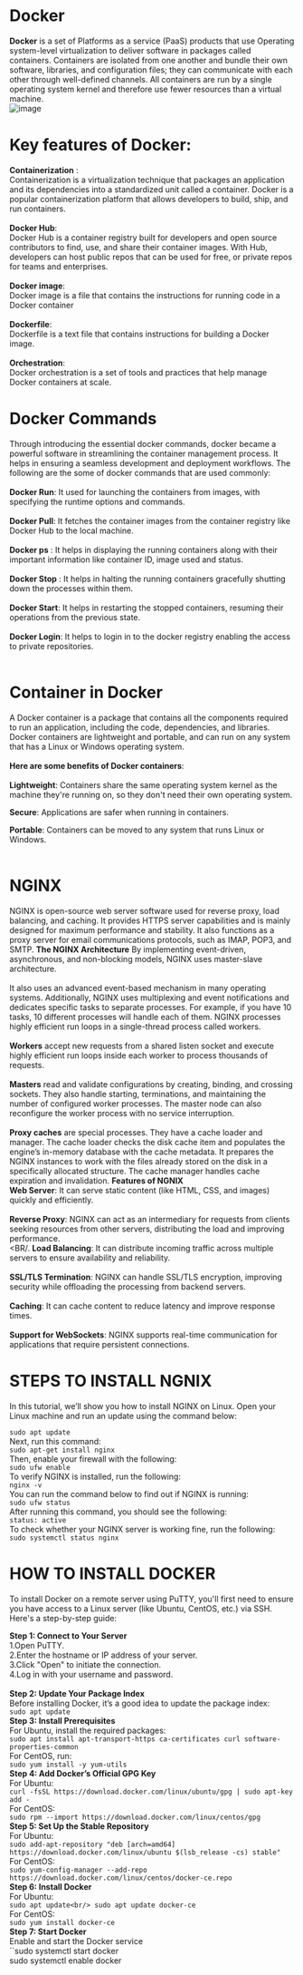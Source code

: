 # Docker
**Docker** is a set of Platforms as a service (PaaS) products that use Operating system-level virtualization to deliver software in packages called containers. Containers are isolated from one another and bundle their own software, libraries, and configuration files; they can communicate with each other through well-defined channels. All containers are run by a single operating system kernel and therefore use fewer resources than a virtual machine.<BR/>
![image](https://github.com/user-attachments/assets/e18eccba-564e-4955-a8eb-9a92e7be4999)

# Key features of Docker:
**Containerization** :<br/>
Containerization is a virtualization technique that packages an application and its dependencies into a standardized unit called a container. Docker is a popular containerization platform that allows developers to build, ship, and run containers. <br/>
<br/>
**Docker Hub**:<br/>
Docker Hub is a container registry built for developers and open source contributors to find, use, and share their container images. With Hub, developers can host public repos that can be used for free, or private repos for teams and enterprises.<br/>
<br/>
**Docker image**:<br/>
Docker image is a file that contains the instructions for running code in a Docker container<br/>
<br/>
**Dockerfile**:<br/>
Dockerfile is a text file that contains instructions for building a Docker image.<br/>
<br/>
**Orchestration**:<BR/>
Docker orchestration is a set of tools and practices that help manage Docker containers at scale.<BR/>
# Docker Commands
Through introducing the essential docker commands, docker became a powerful software in streamlining the container management process. It helps in ensuring a seamless development and deployment workflows. The following are the some of docker commands that are used commonly:
<br/>
<br/>
**Docker Run**: It used for launching the containers from images, with specifying the runtime options and commands.<br/>
<br/>
**Docker Pull**: It fetches the container images from the container registry like Docker Hub to the local machine.<br/>
<br/>
**Docker ps** : It helps in displaying the running containers along with their important information like container ID, image used and status.<br/>
<br/>
**Docker Stop** : It helps in halting the running containers gracefully shutting down the processes within them.<br/>
<br/>
**Docker Start**: It helps in restarting the stopped containers, resuming their operations from the previous state.<br/>
<br/>
**Docker Login**: It helps to login in to the docker registry enabling the access to private repositories.<br/>
<br/>
# Container in Docker
A Docker container is a package that contains all the components required to run an application, including the code, dependencies, and libraries. Docker containers are lightweight and portable, and can run on any system that has a Linux or Windows operating system.<br/>
<br/>
**Here are some benefits of Docker containers**: <br/>
<br/>
**Lightweight**: Containers share the same operating system kernel as the machine they're running on, so they don't need their own operating system. <br/>

**Secure**: Applications are safer when running in containers. <br/>

**Portable**: Containers can be moved to any system that runs Linux or Windows. <br/>
<br/>
# NGINX
NGINX is open-source web server software used for reverse proxy, load balancing, and caching. It provides HTTPS server capabilities and is mainly designed for maximum performance and stability. It also functions as a proxy server for email communications protocols, such as IMAP, POP3, and SMTP. 
**The NGINX Architecture**
By implementing event-driven, asynchronous, and non-blocking models, NGINX uses master-slave architecture.<br/>
<br/>
It also uses an advanced event-based mechanism in many operating systems. Additionally, NGINX uses multiplexing and event notifications and dedicates specific tasks to separate processes. For example, if you have 10 tasks, 10 different processes will handle each of them. NGINX processes highly efficient run loops in a single-thread process called workers.<br/>
<br/>
**Workers** accept new requests from a shared listen socket and execute highly efficient run loops inside each worker to process thousands of requests. <br/>
<br/>
**Masters** read and validate configurations by creating, binding, and crossing sockets. They also handle starting, terminations, and maintaining the number of configured worker processes. The master node can also reconfigure the worker process with no service interruption.<br/>
<br/>
**Proxy caches** are special processes. They have a cache loader and manager. The cache loader checks the disk cache item and populates the engine’s in-memory database with the cache metadata. It prepares the NGINX instances to work with the files already stored on the disk in a specifically allocated structure. The cache manager handles cache expiration and invalidation.
**Features of NGNIX**<BR/>
**Web Server**: It can serve static content (like HTML, CSS, and images) quickly and efficiently.<BR/>
<BR/>
**Reverse Proxy**: NGINX can act as an intermediary for requests from clients seeking resources from other servers, distributing the load and improving performance.<BR/>
<BR/.
**Load Balancing**: It can distribute incoming traffic across multiple servers to ensure availability and reliability.<BR/>
<BR/>
**SSL/TLS Termination**: NGINX can handle SSL/TLS encryption, improving security while offloading the processing from backend servers.<BR/>
<BR/>
**Caching**: It can cache content to reduce latency and improve response times.<BR/>
<BR/>
**Support for WebSockets**: NGINX supports real-time communication for applications that require persistent connections.<BR/>
# STEPS TO INSTALL NGNIX
In this tutorial, we’ll show you how to install NGINX on Linux. Open your Linux machine and run an update using the command below:
<BR/>

`` sudo apt update ``<br/>
Next, run this command:<br/>
``sudo apt-get install nginx``<br/>
Then, enable your firewall with the following:<br/>
``sudo ufw enable``<br/>
To verify NGINX is installed, run the following:<br/>
``nginx -v``<br/>
You can run the command below to find out if NGINX is running:<br/>
``sudo ufw status``<br/>
After running this command, you should see the following:<br/>
``status: active``<br/>
To check whether your NGINX server is working fine, run the following:<br/>
``sudo systemctl status nginx``<br/>
# HOW TO INSTALL DOCKER
To install Docker on a remote server using PuTTY, you'll first need to ensure you have access to a Linux server (like Ubuntu, CentOS, etc.) via SSH. Here's a step-by-step guide:

**Step 1: Connect to Your Server**
<br/>
1.Open PuTTY.<br/>
2.Enter the hostname or IP address of your server.<br/>
3.Click "Open" to initiate the connection.<br/>
4.Log in with your username and password.<br/>
<br/>
**Step 2: Update Your Package Index**<br/>
Before installing Docker, it’s a good idea to update the package index:<br/>
``sudo apt update``<br/>
**Step 3: Install Prerequisites**<br/>
For Ubuntu, install the required packages:<br/>
``sudo apt install apt-transport-https ca-certificates curl software-properties-common``<br/>
For CentOS, run:<br/>
``sudo yum install -y yum-utils``<br/>
**Step 4: Add Docker’s Official GPG Key**<br/>
For Ubuntu:<br/>
``curl -fsSL https://download.docker.com/linux/ubuntu/gpg | sudo apt-key add -``<br/>
For CentOS:<br/>
``sudo rpm --import https://download.docker.com/linux/centos/gpg``<br/>
**Step 5: Set Up the Stable Repository**<br/>
For Ubuntu:<br/>
``sudo add-apt-repository "deb [arch=amd64] https://download.docker.com/linux/ubuntu $(lsb_release -cs) stable"``<br/>
For CentOS:<br/>
``sudo yum-config-manager --add-repo https://download.docker.com/linux/centos/docker-ce.repo``<br/>
**Step 6: Install Docker**<br/>
For Ubuntu:<br/>
``sudo apt update<br/>
sudo apt update docker-ce``<br/>
For CentOS:<br/>
``sudo yum install docker-ce``<br/>
**Step 7: Start Docker**<br/>
Enable and start the Docker service<br/>
``sudo systemctl start docker<br/>
sudo systemctl enable docker<br/>

